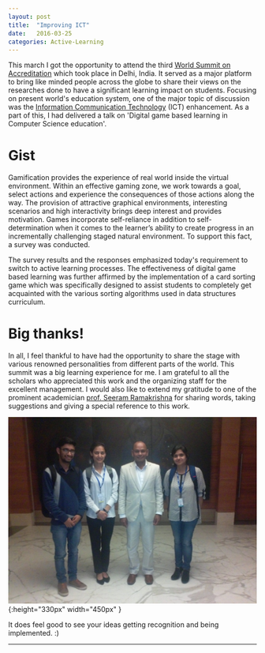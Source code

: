 ```yaml
---
layout: post
title:  "Improving ICT"
date:   2016-03-25
categories: Active-Learning
---
```


This march I got the opportunity to attend the third [World Summit on Accreditation](http://nba-wosa.in/contentpages/home.aspx) which took place in Delhi, India. It served as a major platform to bring like minded people across the globe to share their views on the researches done to have a significant learning impact on students. Focusing on present world's education system, one of the major topic of discussion was the [Information Communication Technology](https://en.wikipedia.org/wiki/Information_and_communications_technology) (ICT) enhancement. As a part of this, I had delivered a talk on 'Digital game based learning in Computer Science education'. 

Gist
=====
Gamification provides the experience of real world inside the virtual environment. Within an effective gaming zone, we work towards a goal, select actions and experience the consequences of those actions along the way. The provision of attractive graphical environments, interesting scenarios and high interactivity brings deep interest and provides motivation. Games incorporate self-reliance in addition to self-determination when it comes to the learner’s ability to create progress in an incrementally challenging staged natural environment. To support this fact, a survey was conducted.


The survey results and the responses emphasized today's requirement to switch to active learning processes. The effectiveness of digital game based learning was further affirmed by the implementation of a card sorting game which was specifically designed to assist students to completely get acquainted with the various sorting algorithms used in data structures curriculum. 


Big thanks!
===============
In all, I feel thankful to have had the opportunity to share the stage with various renowned personalities from different parts of the world. This summit was a big learning experience for me. I am grateful to all the scholars who appreciated this work and the organizing staff for the excellent management. I would also like to extend my gratitude to one of the prominent academician [prof. Seeram Ramakrishna](http://serve.me.nus.edu.sg/seeram_ramakrishna/aboutsr.html) for sharing words, taking suggestions and giving a special reference to this work. 

 
![](/assets/wosa.jpg){:height="330px" width="450px" }



It does feel good to see your ideas getting recognition and being implemented. :) 



_______________________________________________________________________________________________________________________________________________________



